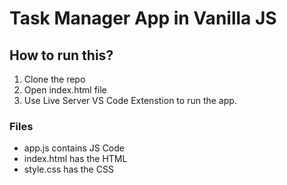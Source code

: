 # Task Manager App in Vanilla JS

## How to run this?

1. Clone the repo
2. Open index.html file
2. Use Live Server VS Code Extenstion to run the app.

### Files

- app.js contains JS Code
- index.html has the HTML
- style.css has the CSS